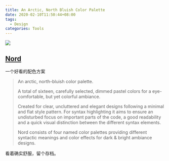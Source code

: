 ```yaml
---
title: An Arctic, North Bluish Color Palette
date: 2020-02-10T11:50:44+08:00
tags:
  - Design
categories: Tools
---
```


![](https://static.wicsp.top/image-20241018161841478qq5cBI.png)

## [Nord](https://github.com/arcticicestudio/nord)

一个好看的配色方案


> An arctic,  north-bluish color palette.
>
> A total of sixteen, carefully selected, dimmed pastel colors for a eye-comfortable, but yet colorful ambiance.
>
> Created for clear, uncluttered and elegant designs following a minimal and flat style pattern. For syntax highlighting it aims to ensure an undisturbed focus on important parts of the code, a good readability and a quick visual distinction between the different syntax elements.
>
> Nord consists of four named color palettes providing different syntactic meanings and color effects for dark & bright ambiance designs.



看着确实舒服，留个存档。
